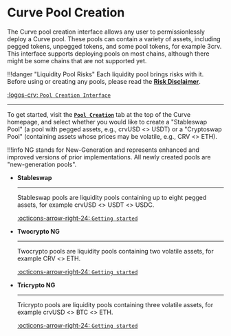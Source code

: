 <h1>Curve Pool Creation</h1>

The Curve pool creation interface allows any user to permissionlessly deploy a Curve pool. These pools can contain a variety of assets, including pegged tokens, unpegged tokens, and some pool tokens, for example 3crv. This interface supports deploying pools on most chains, although there might be some chains that are not supported yet.

!!!danger "Liquidity Pool Risks"
    Each liquidity pool brings risks with it. Before using or creating any pools, please read the [**Risk Disclaimer**](./../risks-security/risks/pool.md).


[:logos-crv: `Pool Creation Interface`](https://curve.fi/#/ethereum/create-pool)


---

To get started, visit the [**`Pool Creation`**](https://curve.fi/#/ethereum/create-pool) tab at the top of the Curve homepage, and select whether you would like to create a "Stableswap Pool" (a pool with pegged assets, e.g., crvUSD <> USDT) or a "Cryptoswap Pool" (containing assets whose prices may be volatile, e.g., CRV <> ETH).


!!!info
    NG stands for New-Generation and represents enhanced and improved versions of prior implementations. All newly created pools are "new-generation pools".

<div class="grid cards" markdown>

-   **Stableswap**

    ---

    Stableswap pools are liquidity pools containing up to eight pegged assets, for example crvUSD <> USDT <> USDC.

    [:octicons-arrow-right-24: `Getting started`](./creating-a-stableswap-ng-pool.md)

-   **Twocrypto NG**

    ---

    Twocrypto pools are liquidity pools containing two volatile assets, for example CRV <> ETH.

    [:octicons-arrow-right-24: `Getting started`](./creating-a-twocrypto-ng-pool.md)

-   **Tricrypto NG**

    ---

    Tricrypto pools are liquidity pools containing three volatile assets, for example crvUSD <> BTC <> ETH.

    [:octicons-arrow-right-24: `Getting started`](./creating-a-tricrypto-ng-pool.md)

</div>


